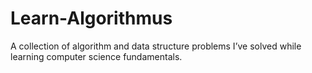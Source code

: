 # Learn-Algorithmus
A collection of algorithm and data structure problems I’ve solved while learning computer science fundamentals.
